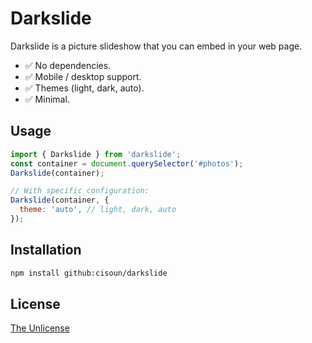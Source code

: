 # Darkslide

Darkslide is a picture slideshow that you can embed in your web page.

- :white_check_mark: No dependencies.
- :white_check_mark: Mobile / desktop support.
- :white_check_mark: Themes (light, dark, auto).
- :white_check_mark: Minimal.

## Usage

```js
import { Darkslide } from 'darkslide';
const container = document.querySelector('#photos');
Darkslide(container);

// With specific configuration:
Darkslide(container, {
  theme: 'auto', // light, dark, auto
});
```

## Installation

```sh
npm install github:cisoun/darkslide
```

## License

[The Unlicense](https://unlicense.org/)